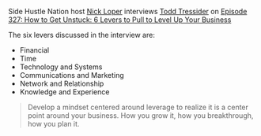 <!--
.. title: Todd Tressider on Developing A Leverage Mindset
.. slug: todd_tressider
.. date: 2019-03-30 09:48:00 UTC
.. tags: mindset, leverage
.. category:
.. link: 
.. description: Source:  Side Hustle Nation podcast hosted by Nick Loper.
.. type: text
-->

Side Hustle Nation host [Nick Loper](https://www.sidehustlenation.com/about/)
interviews [Todd Tressider](https://financialmentor.com/)
on [Episode 327:  How to Get Unstuck:
6 Levers to Pull to Level Up Your Business](https://www.sidehustlenation.com/get-unstuck/)

The six levers discussed in the interview are:
- Financial  
- Time  
- Technology and Systems   
- Communications and Marketing    
- Network and Relationship  
- Knowledge and Experience  
> Develop a mindset centered around leverage to realize it is a center point around your business.
How you grow it, how you breakthrough, how you plan it.
